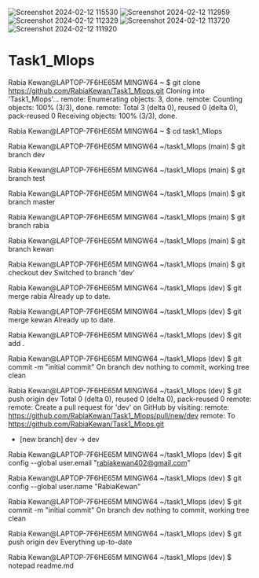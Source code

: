 ![Screenshot 2024-02-12 115530](https://github.com/RabiaKewan/Task1_Mlops/assets/119858275/a552c92d-2d48-4edf-84d3-2f62ea0e960b)
![Screenshot 2024-02-12 112959](https://github.com/RabiaKewan/Task1_Mlops/assets/119858275/5ba2e5b1-ba5e-4d9d-8253-ad3ef9418068)
![Screenshot 2024-02-12 112329](https://github.com/RabiaKewan/Task1_Mlops/assets/119858275/684cc5a2-d483-4323-b0ee-0125f8fca7a1)
![Screenshot 2024-02-12 113720](https://github.com/RabiaKewan/Task1_Mlops/assets/119858275/6306b0a5-df57-4774-a4e3-9878e74c4220)
![Screenshot 2024-02-12 111920](https://github.com/RabiaKewan/Task1_Mlops/assets/119858275/e8e515e1-3ec0-45a1-9718-af7d40b56380)

# Task1_Mlops

Rabia Kewan@LAPTOP-7F6HE65M MINGW64 ~
$ git clone https://github.com/RabiaKewan/Task1_Mlops.git
Cloning into 'Task1_Mlops'...
remote: Enumerating objects: 3, done.
remote: Counting objects: 100% (3/3), done.
remote: Total 3 (delta 0), reused 0 (delta 0), pack-reused 0
Receiving objects: 100% (3/3), done.

Rabia Kewan@LAPTOP-7F6HE65M MINGW64 ~
$ cd task1_Mlops

Rabia Kewan@LAPTOP-7F6HE65M MINGW64 ~/task1_Mlops (main)
$ git branch dev

Rabia Kewan@LAPTOP-7F6HE65M MINGW64 ~/task1_Mlops (main)
$ git branch test

Rabia Kewan@LAPTOP-7F6HE65M MINGW64 ~/task1_Mlops (main)
$ git branch master

Rabia Kewan@LAPTOP-7F6HE65M MINGW64 ~/task1_Mlops (main)
$ git branch rabia

Rabia Kewan@LAPTOP-7F6HE65M MINGW64 ~/task1_Mlops (main)
$ git branch kewan

Rabia Kewan@LAPTOP-7F6HE65M MINGW64 ~/task1_Mlops (main)
$ git checkout dev
Switched to branch 'dev'

Rabia Kewan@LAPTOP-7F6HE65M MINGW64 ~/task1_Mlops (dev)
$ git merge rabia
Already up to date.

Rabia Kewan@LAPTOP-7F6HE65M MINGW64 ~/task1_Mlops (dev)
$ git merge kewan
Already up to date.

Rabia Kewan@LAPTOP-7F6HE65M MINGW64 ~/task1_Mlops (dev)
$ git add .

Rabia Kewan@LAPTOP-7F6HE65M MINGW64 ~/task1_Mlops (dev)
$ git commit -m "initial commit"
On branch dev
nothing to commit, working tree clean

Rabia Kewan@LAPTOP-7F6HE65M MINGW64 ~/task1_Mlops (dev)
$ git push origin dev
Total 0 (delta 0), reused 0 (delta 0), pack-reused 0
remote:
remote: Create a pull request for 'dev' on GitHub by visiting:
remote:      https://github.com/RabiaKewan/Task1_Mlops/pull/new/dev
remote:
To https://github.com/RabiaKewan/Task1_Mlops.git
 * [new branch]      dev -> dev

Rabia Kewan@LAPTOP-7F6HE65M MINGW64 ~/task1_Mlops (dev)
$ git config --global user.email "rabiakewan402@gmail.com"

Rabia Kewan@LAPTOP-7F6HE65M MINGW64 ~/task1_Mlops (dev)
$  git config --global user.name "RabiaKewan"

Rabia Kewan@LAPTOP-7F6HE65M MINGW64 ~/task1_Mlops (dev)
$ git commit -m "initial commit"
On branch dev
nothing to commit, working tree clean

Rabia Kewan@LAPTOP-7F6HE65M MINGW64 ~/task1_Mlops (dev)
$ git push origin dev
Everything up-to-date

Rabia Kewan@LAPTOP-7F6HE65M MINGW64 ~/task1_Mlops (dev)
$ notepad readme.md

